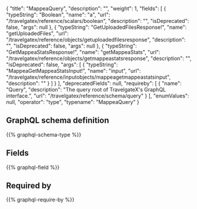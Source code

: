 {
  "title": "MappeaQuery",
  "description": "",
  "weight": 1,
  "fields": [
    {
      "typeString": "Boolean",
      "name": "a",
      "url": "/travelgatex/reference/scalars/boolean",
      "description": "",
      "isDeprecated": false,
      "args": null
    },
    {
      "typeString": "GetUploadedFilesResponse!",
      "name": "getUploadedFiles",
      "url": "/travelgatex/reference/objects/getuploadedfilesresponse",
      "description": "",
      "isDeprecated": false,
      "args": null
    },
    {
      "typeString": "GetMappeaStatsResponse!",
      "name": "getMappeaStats",
      "url": "/travelgatex/reference/objects/getmappeastatsresponse",
      "description": "",
      "isDeprecated": false,
      "args": [
        {
          "typeString": "MappeaGetMappeaStatsInput!",
          "name": "input",
          "url": "/travelgatex/reference/inputobjects/mappeagetmappeastatsinput",
          "description": ""
        }
      ]
    }
  ],
  "deprecatedFields": null,
  "requireby": [
    {
      "name": "Query",
      "description": "The query root of TravelgateX's GraphQL interface.",
      "url": "/travelgatex/reference/schema/query"
    }
  ],
  "enumValues": null,
  "operator": "type",
  "typename": "MappeaQuery"
}
## GraphQL schema definition

{{% graphql-schema-type %}}

## Fields

{{% graphql-field %}}

## Required by

{{% graphql-require-by %}}
